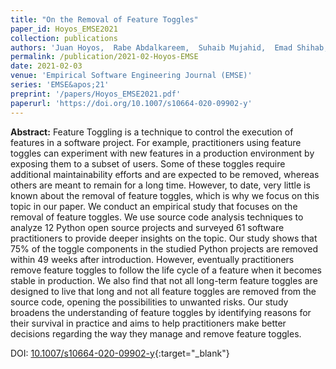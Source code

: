 ```yaml
---
title: "On the Removal of Feature Toggles"
paper_id: Hoyos_EMSE2021
collection: publications
authors: 'Juan Hoyos,  Rabe Abdalkareem,  Suhaib Mujahid,  Emad Shihab,  Albeiro Bedoya'
permalink: /publication/2021-02-Hoyos-EMSE
date: 2021-02-03
venue: 'Empirical Software Engineering Journal (EMSE)'
series: 'EMSE&apos;21'
preprint: '/papers/Hoyos_EMSE2021.pdf'
paperurl: 'https://doi.org/10.1007/s10664-020-09902-y'
---
```

 **Abstract:**  Feature Toggling is a technique to control the execution of features in a software project. For example, practitioners using feature toggles can experiment with new features in a production environment by exposing them to a subset of users. Some of these toggles require additional maintainability efforts and are expected to be removed, whereas others are meant to remain for a long time. However, to date, very little is known about the removal of feature toggles, which is why we focus on this topic in our paper. We conduct an empirical study that focuses on the removal of feature toggles. We use source code analysis techniques to analyze 12 Python open source projects and surveyed 61 software practitioners to provide deeper insights on the topic. Our study shows that 75% of the toggle components in the studied Python projects are removed within 49 weeks after introduction. However, eventually practitioners remove feature toggles to follow the life cycle of a feature when it becomes stable in production. We also find that not all long-term feature toggles are designed to live that long and not all feature toggles are removed from the source code, opening the possibilities to unwanted risks. Our study broadens the understanding of feature toggles by identifying reasons for their survival in practice and aims to help practitioners make better decisions regarding the way they manage and remove feature toggles.

DOI: [10.1007/s10664-020-09902-y](https://doi.org/10.1007/s10664-020-09902-y){:target="_blank"}
